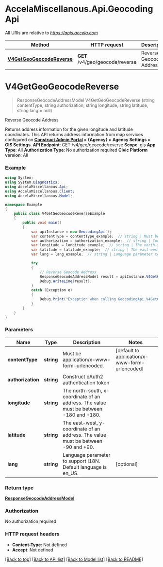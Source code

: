 # AccelaMiscellanous.Api.GeocodingApi

All URIs are relative to *https://apis.accela.com*

Method | HTTP request | Description
------------- | ------------- | -------------
[**V4GetGeoGeocodeReverse**](GeocodingApi.md#v4getgeogeocodereverse) | **GET** /v4/geo/geocode/reverse | Reverse Geocode Address


<a name="v4getgeogeocodereverse"></a>
# **V4GetGeoGeocodeReverse**
> ResponseGeocodeAddressModel V4GetGeoGeocodeReverse (string contentType, string authorization, string longitude, string latitude, string lang = null)

Reverse Geocode Address

Returns address information for the given longitude and latitude coordinates. This API returns address information from map services configured on **[Construct Admin Portal](https://admin.accela.com) > {Agency} > Agency Settings > GIS Settings**. **API Endpoint**:  GET /v4/geo/geocode/reverse  **Scope**:  gis  **App Type**:  All  **Authorization Type**:  No authorization required  **Civic Platform version**: All 

### Example
```csharp
using System;
using System.Diagnostics;
using AccelaMiscellanous.Api;
using AccelaMiscellanous.Client;
using AccelaMiscellanous.Model;

namespace Example
{
    public class V4GetGeoGeocodeReverseExample
    {
        public void main()
        {
            var apiInstance = new GeocodingApi();
            var contentType = contentType_example;  // string | Must be application/x-www-form-urlencoded. (default to application/x-www-form-urlencoded)
            var authorization = authorization_example;  // string | Construct oAuth2 authentication token
            var longitude = longitude_example;  // string | The north-south, x-coordinate of an address. The value must be between -180 and +180.  
            var latitude = latitude_example;  // string | The east-west, y-coordinate of an address. The value must be between -90 and +90.   
            var lang = lang_example;  // string | Language parameter to support I18N. Default language is en_US. (optional) 

            try
            {
                // Reverse Geocode Address
                ResponseGeocodeAddressModel result = apiInstance.V4GetGeoGeocodeReverse(contentType, authorization, longitude, latitude, lang);
                Debug.WriteLine(result);
            }
            catch (Exception e)
            {
                Debug.Print("Exception when calling GeocodingApi.V4GetGeoGeocodeReverse: " + e.Message );
            }
        }
    }
}
```

### Parameters

Name | Type | Description  | Notes
------------- | ------------- | ------------- | -------------
 **contentType** | **string**| Must be application/x-www-form-urlencoded. | [default to application/x-www-form-urlencoded]
 **authorization** | **string**| Construct oAuth2 authentication token | 
 **longitude** | **string**| The north-south, x-coordinate of an address. The value must be between -180 and +180.   | 
 **latitude** | **string**| The east-west, y-coordinate of an address. The value must be between -90 and +90.    | 
 **lang** | **string**| Language parameter to support I18N. Default language is en_US. | [optional] 

### Return type

[**ResponseGeocodeAddressModel**](ResponseGeocodeAddressModel.md)

### Authorization

No authorization required

### HTTP request headers

 - **Content-Type**: Not defined
 - **Accept**: Not defined

[[Back to top]](#) [[Back to API list]](../README.md#documentation-for-api-endpoints) [[Back to Model list]](../README.md#documentation-for-models) [[Back to README]](../README.md)

